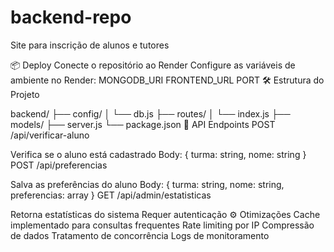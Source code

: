 # backend-repo
Site para inscrição de alunos e tutores



📦 Deploy
Conecte o repositório ao Render
Configure as variáveis de ambiente no Render:
MONGODB_URI
FRONTEND_URL
PORT
🛠️ Estrutura do Projeto

backend/
├── config/
│   └── db.js
├── routes/
│   └── index.js
├── models/
├── server.js
└── package.json
📝 API Endpoints
POST /api/verificar-aluno

Verifica se o aluno está cadastrado
Body: { turma: string, nome: string }
POST /api/preferencias

Salva as preferências do aluno
Body: { turma: string, nome: string, preferencias: array }
GET /api/admin/estatisticas

Retorna estatísticas do sistema
Requer autenticação
⚙️ Otimizações
Cache implementado para consultas frequentes
Rate limiting por IP
Compressão de dados
Tratamento de concorrência
Logs de monitoramento
